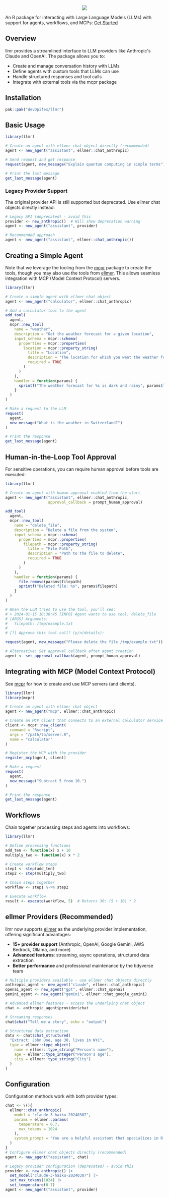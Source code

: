 <div align="center">
<img src="man/figures/logo.png" />
</div>

An R package for interacting with Large Language Models (LLMs) with support for agents, workflows, and MCPs:
[Get Started](https://llmr.opifex.org/articles/get-started)

## Overview

llmr provides a streamlined interface to LLM providers like Anthropic's Claude and OpenAI. The package allows you to:

- Create and manage conversation history with LLMs
- Define agents with custom tools that LLMs can use
- Handle structured responses and tool calls
- Integrate with external tools via the mcpr package

## Installation

```r
pak::pak("devOpifex/llmr")
```

## Basic Usage

```r
library(llmr)

# Create an agent with ellmer chat object directly (recommended)
agent <- new_agent("assistant", ellmer::chat_anthropic)

# Send request and get response
request(agent, new_message("Explain quantum computing in simple terms"))

# Print the last message
get_last_message(agent)
```

### Legacy Provider Support

The original provider API is still supported but deprecated. Use ellmer chat objects directly instead:

```r
# Legacy API (deprecated) - avoid this
provider <- new_anthropic()  # Will show deprecation warning
agent <- new_agent("assistant", provider)

# Recommended approach
agent <- new_agent("assistant", ellmer::chat_anthropic())
```

## Creating a Simple Agent

Note that we leverage the tooling from the [mcpr](https://github.com/devOpifex/mcpr)
package to create the tools,
though you may also use the tools from [ellmer](https://github.com/tidyverse/ellmer).
This allows seamless integration with MCP (Model Context Protocol) servers.

```r
library(llmr)

# Create a simple agent with ellmer chat object
agent <- new_agent("calculator", ellmer::chat_anthropic)

# Add a calculator tool to the agent
add_tool(
  agent,
  mcpr::new_tool(
    name = "weather",
    description = "Get the weather forecast for a given location",
    input_schema = mcpr::schema(
      properties = mcpr::properties(
        location = mcpr::property_string(
          title = "Location",
          description = "The location for which you want the weather forecast",
          required = TRUE
        )
      )
    ),
    handler = function(params) {
      sprintf("The weather forecast for %s is dark and rainy", params$location)
    }
  )
)

# Make a request to the LLM
request(
  agent,
  new_message("What is the weather in Switzerland?")
)

# Print the response
get_last_message(agent)
```

## Human-in-the-Loop Tool Approval

For sensitive operations, you can require human approval before tools are executed:

```r
library(llmr)

# Create an agent with human approval enabled from the start
agent <- new_agent("assistant", ellmer::chat_anthropic, 
                   approval_callback = prompt_human_approval)

add_tool(
  agent,
  mcpr::new_tool(
    name = "delete_file",
    description = "Delete a file from the system",
    input_schema = mcpr::schema(
      properties = mcpr::properties(
        filepath = mcpr::property_string(
          title = "File Path",
          description = "Path to the file to delete",
          required = TRUE
        )
      )
    ),
    handler = function(params) {
      file.remove(params$filepath)
      sprintf("Deleted file: %s", params$filepath)
    }
  )
)

# When the LLM tries to use the tool, you'll see:
# > 2024-01-15 10:30:45 [INFO] Agent wants to use tool: delete_file
# [ARGS] Arguments:
#   filepath: /tmp/example.txt
# 
# [?] Approve this tool call? (y/n/details): 

request(agent, new_message("Please delete the file /tmp/example.txt"))

# Alternative: Set approval callback after agent creation
agent <- set_approval_callback(agent, prompt_human_approval)
```

## Integrating with MCP (Model Context Protocol)

See [mcpr](https://github.com/devOpifex/mcpr) for how to create and use MCP
servers (and clients).

```r
library(llmr)
library(mcpr)

# Create an agent with ellmer chat object
agent <- new_agent("mcp", ellmer::chat_anthropic)

# Create an MCP client that connects to an external calculator service
client <- mcpr::new_client(
  command = "Rscript",
  args = "/path/to/server.R",
  name = "calculator"
)

# Register the MCP with the provider
register_mcp(agent, client)

# Make a request
request(
  agent, 
  new_message("Subtract 5 from 10.")
)

# Print the response
get_last_message(agent)
```

## Workflows

Chain together processing steps and agents into workflows:

```r
library(llmr)

# Define processing functions
add_ten <- function(x) x + 10
multiply_two <- function(x) x * 2

# Create workflow steps
step1 <- step(add_ten)
step2 <- step(multiply_two)

# Chain steps together
workflow <- step1 %->% step2

# Execute workflow
result <- execute(workflow, 5)  # Returns 30: (5 + 10) * 2
```

## ellmer Providers (Recommended)

llmr now supports [ellmer](https://ellmer.tidyverse.org) as the underlying provider implementation, offering significant advantages:

- **15+ provider support** (Anthropic, OpenAI, Google Gemini, AWS Bedrock, Ollama, and more)
- **Advanced features**: streaming, async operations, structured data extraction
- **Better performance** and professional maintenance by the tidyverse team

```r
# Multiple providers available - use ellmer chat objects directly
anthropic_agent <- new_agent("claude", ellmer::chat_anthropic)
openai_agent <- new_agent("gpt", ellmer::chat_openai)
gemini_agent <- new_agent("gemini", ellmer::chat_google_gemini)

# Advanced ellmer features - access the underlying chat object
chat <- anthropic_agent$provider$chat

# Streaming responses
chat$chat("Tell me a story", echo = "output")

# Structured data extraction
data <- chat$chat_structured(
  "Extract: John Doe, age 30, lives in NYC",
  type = ellmer::type_object(
    name = ellmer::type_string("Person's name"),
    age = ellmer::type_integer("Person's age"),
    city = ellmer::type_string("City")
  )
)
```

## Configuration

Configuration methods work with both provider types:

```r
chat <- \(){
  ellmer::chat_anthropic(
    model = "claude-3-haiku-20240307",
    params = ellmer::params(
      temperature = 0.7,
      max_tokens = 1024
    ),
    system_prompt = "You are a helpful assistant that specializes in R programming."
  )
}
# Configure ellmer chat objects directly (recommended)
agent <- new_agent("assistant", chat)

# Legacy provider configuration (deprecated) - avoid this
provider <- new_anthropic() |>
  set_model("claude-3-haiku-20240307") |>
  set_max_tokens(1024) |>
  set_temperature(0.7)
agent <- new_agent("assistant", provider)
```
